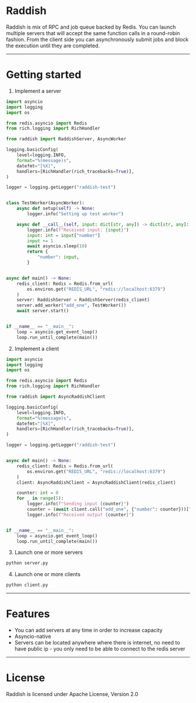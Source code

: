 # Raddish

Raddish is mix of RPC and job queue backed by Redis. You can launch multiple servers that will accept the same function calls in a round-robin fashion. From the client side you can asynchronously submit jobs and block the execution until they are completed.

---
# Getting started

1. Implement a server
```python
import asyncio
import logging
import os

from redis.asyncio import Redis
from rich.logging import RichHandler

from raddish import RaddishServer, AsyncWorker

logging.basicConfig(
    level=logging.INFO,
    format="%(message)s",
    datefmt="[%X]",
    handlers=[RichHandler(rich_tracebacks=True)],
)

logger = logging.getLogger("raddish-test")


class TestWorker(AsyncWorker):
    async def setup(self) -> None:
        logger.info("Setting up test worker")

    async def __call__(self, input: dict[str, any]) -> dict[str, any]:
        logger.info(f"Received input: {input}")
        input: int = input["number"]
        input += 1
        await asyncio.sleep(10)
        return {
            "number": input,
        }


async def main() -> None:
    redis_client: Redis = Redis.from_url(
        os.environ.get("REDIS_URL", "redis://localhost:6379")
    )
    server: RaddishServer = RaddishServer(redis_client)
    server.add_worker("add_one", TestWorker())
    await server.start()


if __name__ == "__main__":
    loop = asyncio.get_event_loop()
    loop.run_until_complete(main())

```

2. Implement a client
```python
import asyncio
import logging
import os

from redis.asyncio import Redis
from rich.logging import RichHandler

from raddish import AsyncRaddishClient

logging.basicConfig(
    level=logging.INFO,
    format="%(message)s",
    datefmt="[%X]",
    handlers=[RichHandler(rich_tracebacks=True)],
)

logger = logging.getLogger("raddish-test")


async def main() -> None:
    redis_client: Redis = Redis.from_url(
        os.environ.get("REDIS_URL", "redis://localhost:6379")
    )
    client: AsyncRaddishClient = AsyncRaddishClient(redis_client)

    counter: int = 0
    for _ in range(5):
        logger.info(f"Sending input {counter}")
        counter = (await client.call("add_one", {"number": counter}))["number"]
        logger.info(f"Received output {counter}")


if __name__ == "__main__":
    loop = asyncio.get_event_loop()
    loop.run_until_complete(main())

```

3. Launch one or more servers
```bash
python server.py
```

4. Launch one or more clients
```bash
python client.py
```

---
# Features

* You can add servers at any time in order to increase capacity
* Asyncio-native
* Servers can be located anywhere where there is internet, no need to have public ip - you only need to be able to connect to the redis server


---
# License

Raddish is licensed under Apache License, Version 2.0